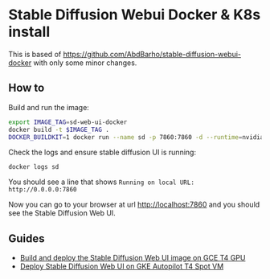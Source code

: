 # Stable Diffusion Webui Docker & K8s install

This is based of https://github.com/AbdBarho/stable-diffusion-webui-docker with only some minor changes.

## How to
Build and run the image:
```sh
export IMAGE_TAG=sd-web-ui-docker
docker build -t $IMAGE_TAG .
DOCKER_BUILDKIT=1 docker run --name sd -p 7860:7860 -d --runtime=nvidia --gpus all $IMAGE_TAG
```

Check the logs and ensure stable diffusion UI is running:
```
docker logs sd
```
You should see a line that shows `Running on local URL:  http://0.0.0.0:7860`

Now you can go to your browser at url [http://localhost:7860](http://localhost:7860) and
you should see the Stable Diffusion Web UI.


## Guides
- [Build and deploy the Stable Diffusion Web UI image on GCE T4 GPU](https://samos-it.com/posts/deploying-stable-diffusion-web-ui-with-docker-on-gce-t4-vm.html)
- [Deploy Stable Diffusion Web UI on GKE Autopilot T4 Spot VM](https://samos-it.com/posts/deploying-stable-diffusion-gke-autopilot.html)
